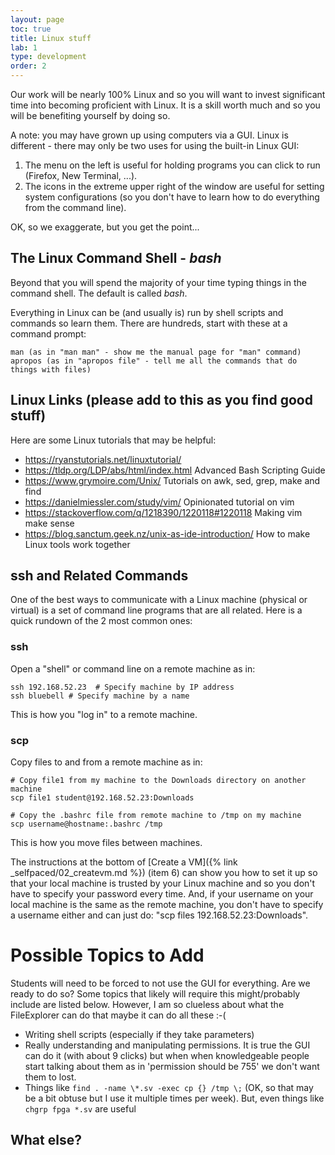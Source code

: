 ```yaml
---
layout: page
toc: true
title: Linux stuff
lab: 1
type: development
order: 2
---
```


Our work will be nearly 100% Linux and so you will want to invest significant time into becoming proficient with Linux.  It is a skill worth much and so you will be benefiting yourself by doing so.

A note: you may have grown up using computers via a GUI.  Linux is different - there may only be two uses for using the built-in Linux GUI:

1. The menu on the left is useful for holding programs you can click to run (Firefox, New Terminal, ...).
1. The icons in the extreme upper right of the window are useful for setting system configurations (so you don't have to learn how to do everything from the command line).

OK, so we exaggerate, but you get the point...

## The Linux Command Shell - _bash_
Beyond that you will spend the majority of your time typing things in the command shell.  The default is called _bash_.  

Everything in Linux can be (and usually is) run by shell scripts and commands so learn them.  There are hundreds, start with these at a command prompt:

    man (as in "man man" - show me the manual page for "man" command)
    apropos (as in "apropos file" - tell me all the commands that do things with files)

## Linux Links (please add to this as you find good stuff)
Here are some Linux tutorials that may be helpful:
* https://ryanstutorials.net/linuxtutorial/
* https://tldp.org/LDP/abs/html/index.html Advanced Bash Scripting Guide
* https://www.grymoire.com/Unix/ Tutorials on awk, sed, grep, make and find
* https://danielmiessler.com/study/vim/ Opinionated tutorial on vim
* https://stackoverflow.com/q/1218390/1220118#1220118 Making vim make sense
* https://blog.sanctum.geek.nz/unix-as-ide-introduction/ How to make Linux tools work together

## ssh and Related Commands
One of the best ways to communicate with a Linux machine (physical or virtual) is a set of command line programs that are all related.  Here is a quick rundown of the 2 most common ones:

### ssh
Open a "shell" or command line on a remote machine as in:

    ssh 192.168.52.23  # Specify machine by IP address
    ssh bluebell # Specify machine by a name

This is how you "log in" to a remote machine.

### scp
Copy files to and from a remote machine as in:

    # Copy file1 from my machine to the Downloads directory on another machine
    scp file1 student@192.168.52.23:Downloads

    # Copy the .bashrc file from remote machine to /tmp on my machine
    scp username@hostname:.bashrc /tmp

This is how you move files between machines.

The instructions at the bottom of [Create a VM]({% link _selfpaced/02_createvm.md %}) (item 6) can show you how to set it up so that your local machine is trusted by your Linux machine and so you don't have to specify your password every time.  And, if your username on your local machine is the same as the remote machine, you don't have to specify a username either and can just do:  "scp files 192.168.52.23:Downloads".

# Possible Topics to Add
Students will need to be forced to not use the GUI for everything.  Are we ready to do so?  Some topics that likely will require this might/probably include are listed below. However, I am so clueless about what the FileExplorer can do that maybe it can do all these :-(

- Writing shell scripts (especially if they take parameters)
- Really understanding and manipulating permissions.  It is true the GUI can do it (with about 9 clicks) but when when knowledgeable people start talking about them as in 'permission should be 755' we don't want them to lost.
- Things like `find . -name \*.sv -exec cp {} /tmp \;`  (OK, so that may be a bit obtuse but I use it multiple times per week).  But, even things like `chgrp fpga *.sv` are useful

What else?
- 